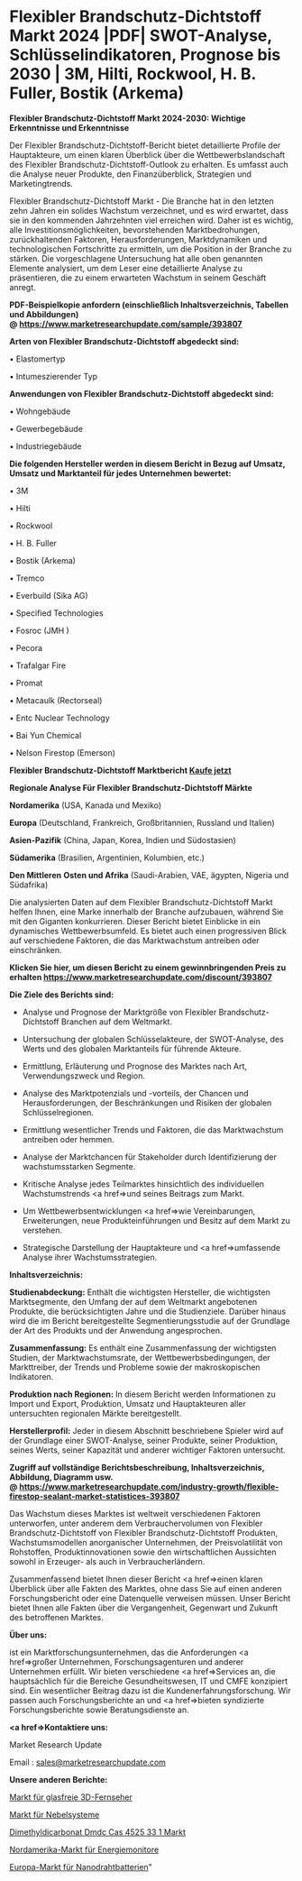 # Flexibler Brandschutz-Dichtstoff Markt 2024 |PDF| SWOT-Analyse, Schlüsselindikatoren, Prognose bis 2030 | 3M, Hilti, Rockwool, H. B. Fuller, Bostik (Arkema)

<strong>Flexibler Brandschutz-Dichtstoff Markt 2024-2030: Wichtige Erkenntnisse und Erkenntnisse</strong>

Der Flexibler Brandschutz-Dichtstoff-Bericht bietet detaillierte Profile der Hauptakteure, um einen klaren Überblick über die Wettbewerbslandschaft des Flexibler Brandschutz-Dichtstoff-Outlook zu erhalten. Es umfasst auch die Analyse neuer Produkte, den Finanzüberblick, Strategien und Marketingtrends.

Flexibler Brandschutz-Dichtstoff Markt - Die Branche hat in den letzten zehn Jahren ein solides Wachstum verzeichnet, und es wird erwartet, dass sie in den kommenden Jahrzehnten viel erreichen wird. Daher ist es wichtig, alle Investitionsmöglichkeiten, bevorstehenden Marktbedrohungen, zurückhaltenden Faktoren, Herausforderungen, Marktdynamiken und technologischen Fortschritte zu ermitteln, um die Position in der Branche zu stärken. Die vorgeschlagene Untersuchung hat alle oben genannten Elemente analysiert, um dem Leser eine detaillierte Analyse zu präsentieren, die zu einem erwarteten Wachstum in seinem Geschäft anregt.

<strong><b>PDF-Beispielkopie anfordern (einschließlich Inhaltsverzeichnis, Tabellen und Abbildungen) @ </b></strong><strong><a href=https://www.marketresearchupdate.com/sample/393807><strong>https://www.marketresearchupdate.com/sample/393807</u></a></strong></strong>

<strong>Arten von Flexibler Brandschutz-Dichtstoff abgedeckt sind:</strong>

• Elastomertyp

• Intumeszierender Typ

<strong>Anwendungen von Flexibler Brandschutz-Dichtstoff abgedeckt sind:</strong>

• Wohngebäude

• Gewerbegebäude

• Industriegebäude

<strong>Die folgenden Hersteller werden in diesem Bericht in Bezug auf Umsatz, Umsatz und Marktanteil für jedes Unternehmen bewertet:</strong>

• 3M

• Hilti

• Rockwool

• H. B. Fuller

• Bostik (Arkema)

• Tremco

• Everbuild (Sika AG)

• Specified Technologies

• Fosroc (JMH )

• Pecora

• Trafalgar Fire

• Promat

• Metacaulk (Rectorseal)

• Entc Nuclear Technology

• Bai Yun Chemical

• Nelson Firestop (Emerson)

<strong>Flexibler Brandschutz-Dichtstoff Marktbericht <a href=https://www.marketresearchupdate.com/buynow/393807>Kaufe jetzt</a></strong>

<strong>Regionale Analyse Für Flexibler Brandschutz-Dichtstoff Märkte</strong>

<strong>Nordamerika</strong> (USA, Kanada und Mexiko)

<strong>Europa</strong> (Deutschland, Frankreich, Großbritannien, Russland und Italien)

<strong>Asien-Pazifik</strong> (China, Japan, Korea, Indien und Südostasien)

<strong>Südamerika</strong> (Brasilien, Argentinien, Kolumbien, etc.)

<strong>Den Mittleren</strong> <strong>Osten und Afrika</strong> (Saudi-Arabien, VAE, ägypten, Nigeria und Südafrika)

Die analysierten Daten auf dem Flexibler Brandschutz-Dichtstoff Markt helfen Ihnen, eine Marke innerhalb der Branche aufzubauen, während Sie mit den Giganten konkurrieren. Dieser Bericht bietet Einblicke in ein dynamisches Wettbewerbsumfeld. Es bietet auch einen progressiven Blick auf verschiedene Faktoren, die das Marktwachstum antreiben oder einschränken.

<strong>Klicken Sie hier, um diesen Bericht zu einem gewinnbringenden Preis zu erhalten
</strong><strong><a href=https://www.marketresearchupdate.com/discount/393807>https://www.marketresearchupdate.com/discount/393807</b></u></strong></a>

<strong>Die Ziele des Berichts sind:</strong>

- Analyse und Prognose der Marktgröße von Flexibler Brandschutz-Dichtstoff Branchen auf dem Weltmarkt.

- Untersuchung der globalen Schlüsselakteure, der SWOT-Analyse, des Werts und des globalen Marktanteils für führende Akteure.

- Ermittlung, Erläuterung und Prognose des Marktes nach Art, Verwendungszweck und Region.

- Analyse des Marktpotenzials und -vorteils, der Chancen und Herausforderungen, der Beschränkungen und Risiken der globalen Schlüsselregionen.

- Ermittlung wesentlicher Trends und Faktoren, die das Marktwachstum antreiben oder hemmen.

- Analyse der Marktchancen für Stakeholder durch Identifizierung der wachstumsstarken Segmente.

- Kritische Analyse jedes Teilmarktes hinsichtlich des individuellen Wachstumstrends <a href=>und</a> seines Beitrags zum Markt.

- Um Wettbewerbsentwicklungen <a href=>wie</a> Vereinbarungen, Erweiterungen, neue Produkteinführungen und Besitz auf dem Markt zu verstehen.

- Strategische Darstellung der Hauptakteure und <a href=>umfas</a>sende Analyse ihrer Wachstumsstrategien.

<strong>Inhaltsverzeichnis:</strong>

<strong>Studienabdeckung:</strong> Enthält die wichtigsten Hersteller, die wichtigsten Marktsegmente, den Umfang der auf dem Weltmarkt angebotenen Produkte, die berücksichtigten Jahre und die Studienziele. Darüber hinaus wird die im Bericht bereitgestellte Segmentierungsstudie auf der Grundlage der Art des Produkts und der Anwendung angesprochen.

<strong>Zusammenfassung:</strong> Es enthält eine Zusammenfassung der wichtigsten Studien, der Marktwachstumsrate, der Wettbewerbsbedingungen, der Markttreiber, der Trends und Probleme sowie der makroskopischen Indikatoren.

<strong>Produktion nach Regionen:</strong> In diesem Bericht werden Informationen zu Import und Export, Produktion, Umsatz und Hauptakteuren aller untersuchten regionalen Märkte bereitgestellt.

<strong>Herstellerprofil:</strong> Jeder in diesem Abschnitt beschriebene Spieler wird auf der Grundlage einer SWOT-Analyse, seiner Produkte, seiner Produktion, seines Werts, seiner Kapazität und anderer wichtiger Faktoren untersucht.

<strong><b>Zugriff auf vollständige Berichtsbeschreibung, Inhaltsverzeichnis, Abbildung, Diagramm usw. @ </b></strong><strong><a href=https://www.marketresearchupdate.com/industry-growth/flexible-firestop-sealant-market-statistices-393807>https://www.marketresearchupdate.com/industry-growth/flexible-firestop-sealant-market-statistices-393807</a></strong>

Das Wachstum dieses Marktes ist weltweit verschiedenen Faktoren unterworfen, unter anderem dem Verbrauchervolumen von Flexibler Brandschutz-Dichtstoff von Flexibler Brandschutz-Dichtstoff Produkten, Wachstumsmodellen anorganischer Unternehmen, der Preisvolatilität von Rohstoffen, Produktinnovationen sowie den wirtschaftlichen Aussichten sowohl in Erzeuger- als auch in Verbraucherländern.

Zusammenfassend bietet Ihnen dieser Bericht <a href=>einen</a> klaren Überblick über alle Fakten des Marktes, ohne dass Sie auf einen anderen Forschungsbericht oder eine Datenquelle verweisen müssen. Unser Bericht bietet Ihnen alle Fakten über die Vergangenheit, Gegenwart und Zukunft des betroffenen Marktes.

<strong>Über uns:</strong>

 ist ein Marktforschungsunternehmen, das die Anforderungen <a href=>großer</a> Unternehmen, Forschungsagenturen und anderer Unternehmen erfüllt. Wir bieten verschiedene <a href=>Services</a> an, die hauptsächlich für die Bereiche Gesundheitswesen, IT und CMFE konzipiert sind. Ein wesentlicher Beitrag dazu ist die Kundenerfahrungsforschung. Wir passen auch Forschungsberichte an und <a href=>bieten</a> syndizierte Forschungsberichte sowie Beratungsdienste an.

<strong><a href=>Kontaktiere uns:</a></strong>

Market Research Update

Email : sales@marketresearchupdate.com

<strong>Unsere anderen Berichte:</strong>

<a href=https://www.linkedin.com/pulse/non-glass-free-3d-tv-market-research-uncovered>Markt für glasfreie 3D-Fernseher</a>

<a href=https://www.linkedin.com/pulse/misting-systems-market-outlooks-2023-size-players>Markt für Nebelsysteme</a>

<a href=https://www.linkedin.com/pulse/dimethyl-dicarbonate-dmdc-cas-4525-33-1-market-size-share>Dimethyldicarbonat Dmdc Cas 4525 33 1 Markt</a>

<a href=https://www.linkedin.com/pulse/north-america-energy-monitor-market>Nordamerika-Markt für Energiemonitore</a>

<a href=https://www.linkedin.com/pulse/europe-nanowire-battery-market-2030-future-demand-analysis>Europa-Markt für Nanodrahtbatterien</a>"
